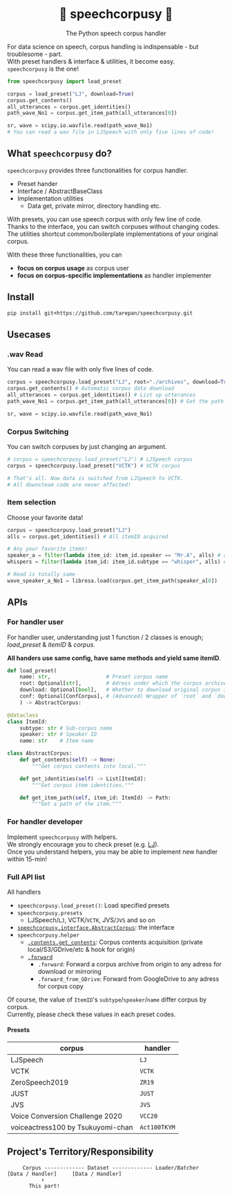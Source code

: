 <div align="center">

# 🎤 speechcorpusy 📖
The Python speech corpus handler

</div>

For data science on speech, corpus handling is indispensable - but troublesome - part.  
With preset handlers & interface & utilities, it become easy.  
`speechcorpusy` is the one!  

```python
from speechcorpusy import load_preset

corpus = load_preset("LJ", download=True)
corpus.get_contents()
all_utterances = corpus.get_identities()
path_wave_No1 = corpus.get_item_path(all_utterances[0])

sr, wave = scipy.io.wavfile.read(path_wave_No1)
# You can read a wav file in LJSpeech with only five lines of code!
```

## What `speechcorpusy` do?
`speechcorpusy` provides three functionalities for corpus handler.  

- Preset hander
- Interface / AbstractBaseClass
- Implementation utilities
  - Data get, private mirror, directory handling etc.

With presets, you can use speech corpus with only few line of code.  
Thanks to the interface, you can switch corpuses without changing codes.  
The utilities shortcut common/boilerplate implementations of your original corpus.  

With these three functionalities, you can  
- **focus on corpus usage** as corpus user
- **focus on corpus-specific implementations** as handler implementer

## Install
```bash
pip install git+https://github.com/tarepan/speechcorpusy.git
```

## Usecases
### .wav Read
You can read a wav file with only five lines of code.
```python
corpus = speechcorpusy.load_preset("LJ", root="./archives", download=True) # Preset LJSpeech corpus
corpus.get_contents() # Automatic corpus data download
all_utterances = corpus.get_identities() # List up utterances
path_wave_No1 = corpus.get_item_path(all_utterances[0]) # Get the path

sr, wave = scipy.io.wavfile.read(path_wave_No1)
```
### Corpus Switching
You can switch corpuses by just changing an argument.  
```python
# corpus = speechcorpusy.load_preset("LJ") # LJSpeech corpus
corpus = speechcorpusy.load_preset("VCTK") # VCTK corpus

# That's all. Now data is switched from LJSpeech to VCTK.
# All downsteam code are never affected!
```
### Item selection
Choose your favorite data!  
```python
corpus = speechcorpusy.load_preset("LJ")
alls = corpus.get_identities() # All itemID acquired

# Any your favorite items!
speaker_a = filter(lambda item_id: item_id.speaker == "Mr.A", alls) # only speaker Mr.A
whispers = filter(lambda item_id: item_id.subtype == "whisper", alls) # only whisper subcorpus

# Read is totally same
wave_speaker_a_No1 = librosa.load(corpus.get_item_path(speaker_a[0])
```

## APIs
### For handler user
For handler user, understanding just 1 function / 2 classes is enough; *load_preset* & *itemID* & *corpus*.  

**All handers use same config, have same methods and yield same itemID**.  

```python
def load_preset(
    name: str,                  # Preset corpus name
    root: Optional[str],        # Adress under which the corpus archive is found or downloaded
    download: Optional[bool],   # Whether to download original corpus if not found in `root`
    conf: Optional[ConfCorpus], # (Advanced) Wrapper of `root` and `download`
    ) -> AbstractCorpus:

@dataclass
class ItemId:
    subtype: str # Sub-corpus name
    speaker: str # Speaker ID
    name: str    # Item name

class AbstractCorpus:
    def get_contents(self) -> None:
        """Get corpus contents into local."""

    def get_identities(self) -> List[ItemId]:
        """Get corpus item identities."""

    def get_item_path(self, item_id: ItemId) -> Path:
        """Get a path of the item."""
```
### For handler developer
Implement `speechcorpusy` with helpers.  
We strongly encourage you to check preset (e.g. [LJ](https://github.com/tarepan/speechcorpusy/blob/main/speechcorpusy/presets/lj/lj.py)).  
Once you understand helpers, you may be able to implement new handler within 15-min!  

### Full API list
All handlers  
- `speechcorpusy.load_preset()`: Load specified presets
- `speechcorpusy.presets`
  - LJSpeech/`LJ`, VCTK/`VCTK`, JVS/`JVS` and so on
- [`speechcorpusy.interface.AbstractCorpus`](https://github.com/tarepan/speechcorpusy/blob/main/speechcorpusy/interface.py): the interface
- `speechcorpusy.helper`
  - [`.contents.get_contents`](https://github.com/tarepan/speechcorpusy/blob/main/speechcorpusy/helper/contents.py): Corpus contents acquisition (private local/S3/GDrive/etc & hook for origin)
  - [`.forward`](https://github.com/tarepan/speechcorpusy/blob/main/speechcorpusy/helper/forward.py)
    - `.forward`: Forward a corpus archive from origin to any adress for download or mirroring
    - `.forward_from_GDrive`: Forward from GoogleDrive to any adress for corpus copy

Of course, the value of `ItemID`'s `subtype`/`speaker`/`name` differ corpus by corpus.  
Currently, please check these values in each preset codes.  

#### Presets
| corpus                            | handler      |
|-----------------------------------|--------------|
| LJSpeech                          | `LJ`         |
| VCTK                              | `VCTK`       |
| ZeroSpeech2019                    | `ZR19`       |
| JUST                              | `JUST`       |
| JVS                               | `JVS`        |
| Voice Conversion Challenge 2020   | `VCC20`      |
| voiceactress100 by Tsukuyomi-chan | `Act100TKYM` |

## Project's Territory/Responsibility
```
     Corpus ------------- Dataset ------------- Loader/Batcher  
[Data / Handler]     [Data / Handler] 
           ↑
       This part!
```
